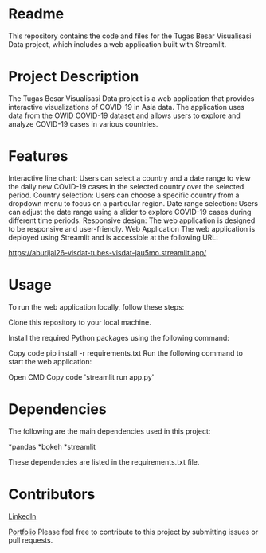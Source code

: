 # Readme
This repository contains the code and files for the Tugas Besar Visualisasi Data project, which includes a web application built with Streamlit.

# Project Description
The Tugas Besar Visualisasi Data project is a web application that provides interactive visualizations of COVID-19 in Asia data. The application uses data from the OWID COVID-19 dataset and allows users to explore and analyze COVID-19 cases in various countries.

# Features
Interactive line chart: Users can select a country and a date range to view the daily new COVID-19 cases in the selected country over the selected period.
Country selection: Users can choose a specific country from a dropdown menu to focus on a particular region.
Date range selection: Users can adjust the date range using a slider to explore COVID-19 cases during different time periods.
Responsive design: The web application is designed to be responsive and user-friendly.
Web Application
The web application is deployed using Streamlit and is accessible at the following URL:

https://aburijal26-visdat-tubes-visdat-jau5mo.streamlit.app/

# Usage
To run the web application locally, follow these steps:

Clone this repository to your local machine.

Install the required Python packages using the following command:

Copy code
pip install -r requirements.txt
Run the following command to start the web application:

Open CMD
Copy code
'streamlit run app.py'

# Dependencies
The following are the main dependencies used in this project:

*pandas
*bokeh
*streamlit

These dependencies are listed in the requirements.txt file.

# Contributors
[LinkedIn](https://www.linkedin.com/in/muhammad-abu-rijal-kusnaedi/)

[Portfolio](https://aburijal26.wixsite.com/portfolio) 
Please feel free to contribute to this project by submitting issues or pull requests.

